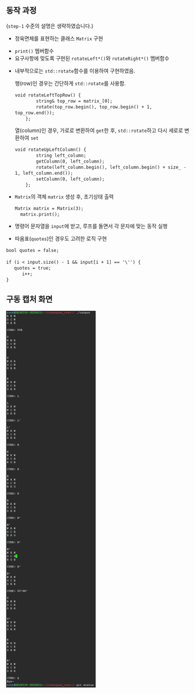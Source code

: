## 동작 과정

(`step-1` 수준의 설명은 생략하였습니다.)

* 정육면체를 표현하는 클래스 `Matrix` 구현
 - `print()` 멤버함수
 - 요구사항에 맞도록 구현된 `rotateLeft*()`와 `rotateRight*()` 멤버함수
  + 내부적으로는 `std::rotate`함수를 이용하여 구현하였음.
    
    행(row)인 경우는 간단하게 `std::rotate`를 사용함.
    
    ```
    void rotateLeftTopRow() {
			string& top_row = matrix_[0];
			rotate(top_row.begin(), top_row.begin() + 1, top_row.end());
		};
    ```
    
    열(column)인 경우, 가로로 변환하여 `get`한 후, `std::rotate`하고 다시 세로로 변환하여 `set`
    
    ```
    void rotateUpLeftColumn() {
			string left_column;
			getColumn(0, left_column);
			rotate(left_column.begin(), left_column.begin() + size_ - 1, left_column.end());
			setColumn(0, left_column);
		};
    ```

* `Matrix`의 객체 `matrix` 생성 후, 초기상태 출력

  ```
  Matrix matrix = Matrix(3);
	matrix.print();
  ```

* 명령어 문자열을 `input`에 받고, 루프를 돌면서 각 문자에 맞는 동작 실행
 - 따옴표(`quotes`)인 경우도 고려한 로직 구현
 
  ```
  bool quotes = false;
 
  if (i < input.size() - 1 && input[i + 1] == '\'') {
     quotes = true;
		i++;
  }
  ```

## 구동 캡처 화면

![Alt text](/step-2.jpg)
